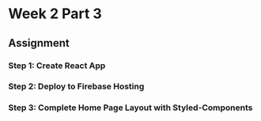 # Week 2 Part 3

## Assignment

### Step 1: Create React App

### Step 2: Deploy to Firebase Hosting

### Step 3: Complete Home Page Layout with Styled-Components
